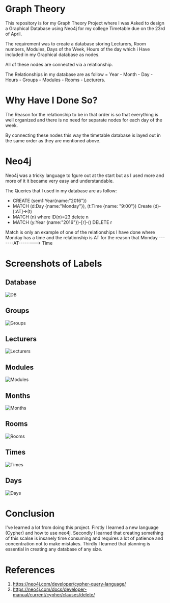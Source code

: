 # Graph Theory      

This repository is for my Graph Theory Project where I was Asked to design a Graphical Database using Neo4j for my college Timetable due on 
the 23rd of April.

The requirement was to create  a database storing Lecturers, Room numbers, Modules, Days of the Week, Hours of the day which i Have included
in my Graphical database as nodes.

All of these nodes are connected via a relationship.

The Relationships in my database are as follow = Year - Month - Day - Hours - Groups - Modules - Rooms - Lecturers.

# Why Have I Done So?      

The Reason for the relationship to be in that order is so that everything is well organized and there is no need for separate nodes for each
day of the week.

By connecting these nodes this way the timetable database is layed out in the same order as they are mentioned above.

# Neo4j
Neo4j was a tricky language to fgure out at the start but as I used more and more of it it became very easy and understandable.

The Queries that I used in my database are as follow:

* CREATE (sem1:Year{name:"2016"})
* MATCH (d:Day {name:"Monday"}), (t:Time {name: "9:00"})
  Create (d)-[:AT]->(t)
* MATCH (n) where ID(n)=23 delete n
* MATCH (y:Year {name:"2016"})-[r]-()
  DELETE r
  
Match is only an example of one of the relationships I have done where Monday has a time and the relationship is AT for the reason that 
Monday -------AT--------> Time

# Screenshots of Labels
## Database
![DB](https://cloud.githubusercontent.com/assets/15819582/25318036/bb945dd2-287d-11e7-8b4d-09a5863931a0.png)

## Groups
![Groups](https://cloud.githubusercontent.com/assets/15819582/25318030/bb6283ac-287d-11e7-8200-d569bd12516a.png)

## Lecturers
![Lecturers](https://cloud.githubusercontent.com/assets/15819582/25318031/bb7ae0c8-287d-11e7-8bd6-fc72a0e0e277.png)

## Modules
![Modules](https://cloud.githubusercontent.com/assets/15819582/25318032/bb920a46-287d-11e7-8b90-5dcf8d5dd8f7.png)

## Months
![Months](https://cloud.githubusercontent.com/assets/15819582/25318033/bb921f40-287d-11e7-8894-e46f9131611b.png)

## Rooms
![Rooms](https://cloud.githubusercontent.com/assets/15819582/25318035/bb92e9fc-287d-11e7-9574-b9eb2d9079fa.png)

## Times
![Times](https://cloud.githubusercontent.com/assets/15819582/25318034/bb929dd0-287d-11e7-8523-dda3c1d2565b.png)

## Days
![Days](https://cloud.githubusercontent.com/assets/15819582/25318037/bb948000-287d-11e7-8118-6737662326e7.png)

# Conclusion

I've learned a lot from doing this project. Firstly I learned a new language (Cypher) and how to use neo4j. Secondly I learned that creating something of this scalse is insanely time consuming and requires a lot of patience and concentration not to make mistakes. Thirdly I learned that planning is essential in creating any database of any size.

# References
1. https://neo4j.com/developer/cypher-query-language/
2. https://neo4j.com/docs/developer-manual/current/cypher/clauses/delete/






